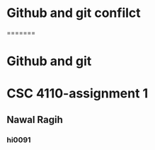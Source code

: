 # Github and git confilct
=======
# Github and git
# CSC 4110-assignment 1
## Nawal Ragih
###  hi0091
